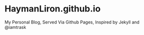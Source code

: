 # HaymanLiron.github.io
My Personal Blog, Served Via Github Pages, Inspired by Jekyll and @iamtrask
